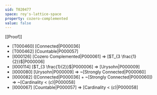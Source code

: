```yaml
---
uid: T020477
space: roy's-lattice-space
property: cozero-complemented
value: false
---
```

[[Proof]]

* [T000460] [Connected|P000036]
* [T000462] [Countable|P000057]
* [I000126] [Cozero Complemented|P000061] => [$T_{3 \frac{1}{2}}$|P000006]
* [I000114] [$T_{3 \frac{1}{2}}$|P000006] => [Urysohn|P000009]
* [I000080] [Urysohn|P000009] => ~[Strongly Connected|P000060]
* [I000082] ([Connected|P000036] + ~[Strongly Connected|P000060]) => ~[Cardinality < $\mathfrak(c)$|P000058]
* [I000067] [Countable|P000057] => [Cardinality < $\mathfrak(c)$|P000058]

